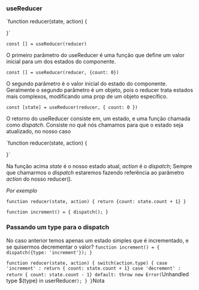 ### useReducer

`function reducer(state, action) {

}`

`const [] = useReducer(reducer)`

O primeiro parâmetro do useReducer é uma função que define um valor inicial para um dos estados do componente.

`const [] = useReducer(reducer, {count: 0})`

O segundo parâmetro é o valor inicial do estado do componente.
Geralmente o segundo parâmetro é um objeto, pois o reducer trata estados mais complexos, modificando uma prop de um objeto específico.

`const [state] = useReducer(reducer, { count: 0 })`

O retorno do useReducer consiste em, um estado, e uma função chamada como _dispatch_.
Consiste no quê nós chamamos para que o estado seja atualizado, no nosso caso

`function reducer(state, action) {

}`

Na função acima _state_ é o nosso estado atual, _action_ é o _dispatch_;
Sempre que chamarmos o _dispatch_ estaremos fazendo referência ao parâmetro _action_ do nosso reducer().

_Por exemplo_

`function reducer(state, action) { return {count: state.count + 1} }`

`function increment() = { dispatch(); }`

### Passando um type para o dispatch

No caso anterior temos apenas um estado simples que é incrementado, e se quisermos decrementar o valor?
`function increment() = { dispatch({type: 'increment'}); }`

`function reducer(state, action) { switch(action.type) { case 'increment' : return { count: state.count + 1} case 'decrement' : return { count: state.count - 1} default: throw new Error(`Unhandled type ${type} in userReducer`); } }`Nota

